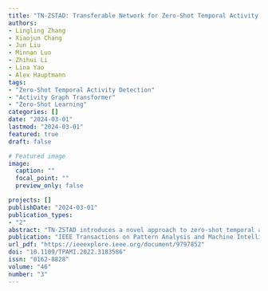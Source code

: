 ```yaml
---
title: "TN-ZSTAD: Transferable Network for Zero-Shot Temporal Activity Detection"
authors:
- Lingling Zhang
- Xiaojun Chang
- Jun Liu
- Minnan Luo
- Zhihui Li
- Lina Yao
- Alex Hauptmann
tags:
- "Zero-Shot Temporal Activity Detection"
- "Activity Graph Transformer"
- "Zero-Shot Learning"
categories: []
date: "2024-03-01"
lastmod: "2024-03-01"
featured: true
draft: false

# Featured image
image:
  caption: ""
  focal_point: ""
  preview_only: false

projects: []
publishDate: "2024-03-01"
publication_types:
- "2"
abstract: "TN-ZSTAD introduces a novel approach to zero-shot temporal activity detection (ZSTAD) in long untrimmed videos. By integrating an activity graph transformer with zero-shot detection techniques, it addresses the challenge of recognizing and localizing unseen activities. Experiments on THUMOS'14, Charades, and ActivityNet datasets validate its superior performance in detecting unseen activities."
publication: "IEEE Transactions on Pattern Analysis and Machine Intelligence"
url_pdf: "https://ieeexplore.ieee.org/document/9797852"
doi: "10.1109/TPAMI.2022.3183586"
issn: "0162-8828"
volume: "46"
number: "3"
---
```

